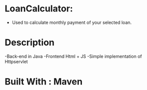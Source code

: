 # LoanCalculator:
- Used to calculate monthly payment of your selected loan.

# Description
-Back-end in Java
-Frontend Html + JS
-Simple implementation of Httpservlet

# Built With : Maven
